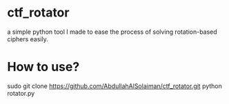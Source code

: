 # ctf_rotator
a simple python tool I made to ease the process of solving rotation-based ciphers easily.

# How to use?
sudo git clone https://github.com/AbdullahAlSolaiman/ctf_rotator.git                                                       python rotator.py
